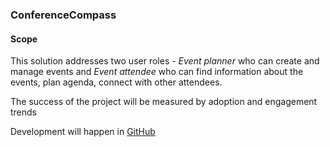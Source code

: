 ###  ConferenceCompass
#### Scope
This solution addresses two user roles - *Event planner* who can create and manage events and *Event attendee* who can find information about the events, plan agenda, connect with other attendees.
  
 The success of the project will be measured by adoption and engagement trends
 
 Development will happen in [GitHub](http://github.com/Bluestone)
 

